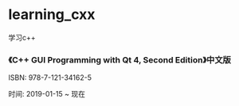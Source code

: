 # learning_cxx

学习c++



### 《C++ GUI Programming with Qt 4, Second Edition》中文版

ISBN: 978-7-121-34162-5

时间: 2019-01-15 ~ 现在
